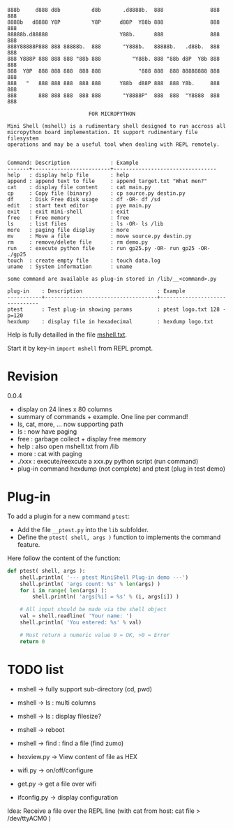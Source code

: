 ```
888b     d888 d8b          d8b       .d8888b.  888               888 888
8888b   d8888 Y8P          Y8P      d88P  Y88b 888               888 888
88888b.d88888                       Y88b.      888               888 888
888Y88888P888 888 88888b.  888       "Y888b.   88888b.   .d88b.  888 888
888 Y888P 888 888 888 "88b 888          "Y88b. 888 "88b d8P  Y8b 888 888
888  Y8P  888 888 888  888 888            "888 888  888 88888888 888 888
888   "   888 888 888  888 888      Y88b  d88P 888  888 Y8b.     888 888
888       888 888 888  888 888       "Y8888P"  888  888  "Y8888  888 888

                          FOR MICROPYTHON

Mini Shell (mshell) is a rudimentary shell designed to run accross all
micropython board implementation. It support rudimentary file filesystem
operations and may be a useful tool when dealing with REPL remotely.


Command: Description             : Example
-------+-------------------------+---------------------------------
help   : display help file       : help
append : append text to file     : append target.txt "What men?"
cat    : display file content    : cat main.py
cp     : Copy file (binary)      : cp source.py destin.py
df     : Disk Free disk usage    : df -OR- df /sd
edit   : start text editor       : pye main.py
exit   : exit mini-shell         : exit
free   : Free memory             : free
ls     : list files              : ls -OR- ls /lib
more   : paging file display     : more
mv     : Move a file             : move source.py destin.py
rm     : remove/delete file      : rm demo.py
run    : execute python file     : run gp25.py -OR- run gp25 -OR- ./gp25
touch  : create empty file       : touch data.log
uname  : System information      : uname

some command are available as plug-in stored in /lib/__<command>.py

plug-in    : Description                        : Example
-----------+------------------------------------+-------------------------------
ptest      : Test plug-in showing params        : ptest logo.txt 128 -p=120
hexdump    : display file in hexadecimal        : hexdump logo.txt
```
Help is fully detailled in the file [mshell.txt](lib/mshell.txt).

Start it by key-in `import mshell` from REPL prompt.

# Revision

0.0.4
* display on 24 lines x 80 columns
* summary of commands + example. One line per command!
* ls, cat, more, ... now supporting path
* ls : now have paging
* free : garbage collect + display free memory
* help : also open mshell.txt from /lib
* more : cat with paging
* ./xxx : execute/reexcute a xxx.py python script (run command)
* plug-in command hexdump (not complete) and ptest (plug in test demo)

# Plug-in

To add a plugin for a new command `ptest`:
* Add the file `__ptest.py` into the `lib` subfolder.
* Define the `ptest( shell, args )` function to implements the command feature.

Here follow the content of the function:

``` python
def ptest( shell, args ):
	shell.println( '--- ptest MiniShell Plug-in demo ---')
	shell.println( 'args count: %s' % len(args) )
	for i in range( len(args) ):
		shell.println( 'args[%i] = %s' % (i, args[i]) )

	# All input should be made via the shell object
	val = shell.readline( 'Your name: ')
	shell.println( 'You entered: %s' % val)

	# Must return a numeric value 0 = OK, >0 = Error
	return 0
```

# TODO list

* mshell -> fully support sub-directory (cd, pwd)
* mshell -> ls : multi columns
* mshell -> ls : display filesize?
* mshell -> reboot
* mshell -> find : find a file (find zumo)
* hexview.py -> View content of file as HEX

* wifi.py -> on/off/configure
* get.py -> get a file over wifi
* ifconfig.py -> display configuration

Idea: Receive a file over the REPL line (with cat from host: cat file > /dev/ttyACM0 )
